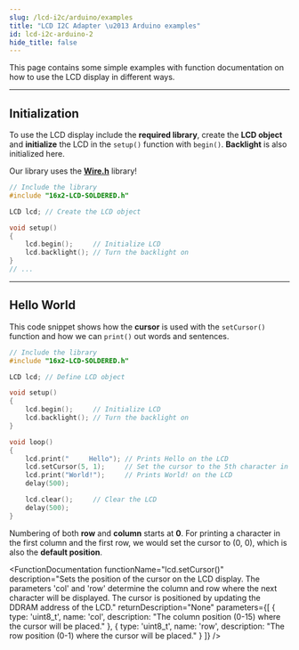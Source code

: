 ```yaml
---
slug: /lcd-i2c/arduino/examples
title: "LCD I2C Adapter \u2013 Arduino examples"
id: lcd-i2c-arduino-2
hide_title: false
---
```

This page contains some simple examples with function documentation on how to use the LCD display in different ways.

---

## Initialization

To use the LCD display include the **required library**, create the **LCD object** and **initialize** the LCD in the `setup()` function with `begin()`. **Backlight** is also initialized here.

<InfoBox> Our library uses the [**Wire.h**](https://docs.arduino.cc/language-reference/en/functions/communication/wire/) library!</InfoBox>

```cpp
// Include the library
#include "16x2-LCD-SOLDERED.h"

LCD lcd; // Create the LCD object

void setup()
{
    lcd.begin();     // Initialize LCD
    lcd.backlight(); // Turn the backlight on
}
// ...
```

<FunctionDocumentation
  functionName="lcd.begin()"
  description="Calls the Wire.begin() function which initializes the Wire library and joins the I2C bus as a controller or a peripheral."
  returnDescription="None"
  parameters={[]}
/>

---

## Hello World

This code snippet shows how the **cursor** is used with the `setCursor()` function and how we can `print()` out words and sentences.

```cpp
// Include the library
#include "16x2-LCD-SOLDERED.h"

LCD lcd; // Define LCD object

void setup()
{
    lcd.begin();     // Initialize LCD
    lcd.backlight(); // Turn the backlight on
}

void loop()
{
    lcd.print("     Hello"); // Prints Hello on the LCD 
    lcd.setCursor(5, 1);     // Set the cursor to the 5th character in line 1
    lcd.print("World!");     // Prints World! on the LCD
    delay(500);

    lcd.clear();     // Clear the LCD
    delay(500);
}
```

<InfoBox>Numbering of both **row** and **column** starts at **0**. For printing a character in the first column and the first row, we would set the cursor to (0, 0), which is also the **default position**. </InfoBox>

<FunctionDocumentation
  functionName="lcd.setCursor()"
  description="Sets the position of the cursor on the LCD display. The parameters 'col' and 'row' determine the column and row where the next character will be displayed. The cursor is positioned by updating the DDRAM address of the LCD."
  returnDescription="None"
  parameters={[
    { type: 'uint8_t', name: 'col', description: "The column position (0-15) where the cursor will be placed." },
    { type: 'uint8_t', name: 'row', description: "The row position (0-1) where the cursor will be placed." }
  ]}
/>

<CenteredImage src="/img/lcd-i2c/hello_world.png" alt="tca schematic" caption="LCD Preview" width="700px" />

<QuickLink 
  title="Hello_World.ino" 
  description="Example file for a Hello World printout using the LCD I2C display"
  url="https://github.com/SolderedElectronics/Soldered-16x2-LCD-Arduino-Library/blob/main/examples/Custom_Chars/Custom_Chars.ino" 
/>
